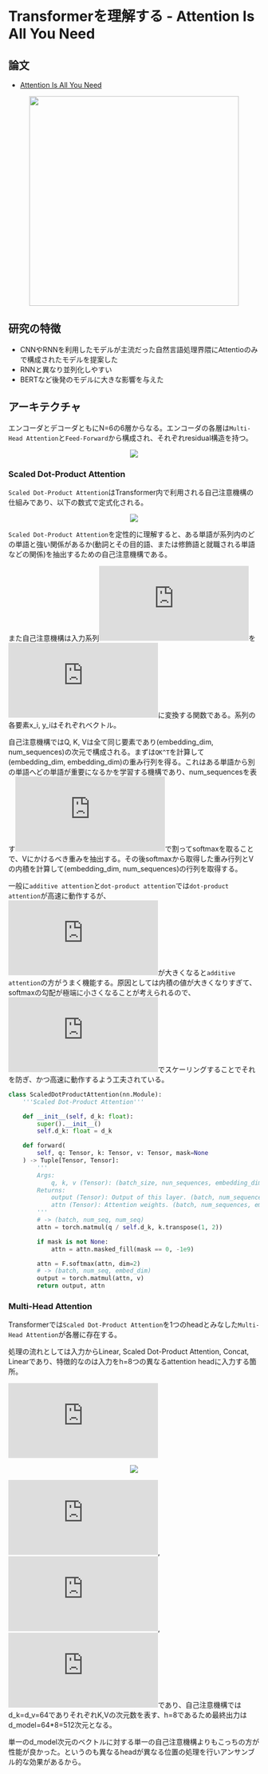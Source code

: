# Transformerを理解する - Attention Is All You Need

## 論文
- [Attention Is All You Need](https://arxiv.org/abs/1706.03762)

<div style="text-align: center;">
  <img height="420" src="../assets/docs/architecture.png">
</div>


## 研究の特徴

- CNNやRNNを利用したモデルが主流だった自然言語処理界隈にAttentioのみで構成されたモデルを提案した
- RNNと異なり並列化しやすい
- BERTなど後発のモデルに大きな影響を与えた


## アーキテクチャ

エンコーダとデコーダともにN=6の6層からなる。エンコーダの各層は`Multi-Head Attention`と`Feed-Forward`から構成され、それぞれresidual構造を持つ。

<div style="text-align: center;">
  <img src="../assets/docs/attention.png">
</div>

### Scaled Dot-Product Attention

`Scaled Dot-Product Attention`はTransformer内で利用される自己注意機構の仕組みであり、以下の数式で定式化される。

<div style="text-align: center;">
  <img src="https://latex.codecogs.com/gif.latex?Attention%28Q%2CK%2CV%29%3Dsoftmax%28%5Cfrac%7BQK%5ET%7D%7B%5Csqrt%7Bd_k%7D%7D%29V">
</div>

`Scaled Dot-Product Attention`を定性的に理解すると、ある単語が系列内のどの単語と強い関係があるか(動詞とその目的語、または修飾語と就職される単語などの関係)を抽出するための自己注意機構である。

また自己注意機構は入力系列![](https://latex.codecogs.com/gif.latex?%5Cbold%7Bx%7D%3D%7Bx_1%2Cx_2%2C...%2Cx_n%7D)を![](https://latex.codecogs.com/gif.latex?%5Cbold%7By%7D%3D%7By_1%2Cy_2%2C...%2Cy_n%7D)に変換する関数である。系列の各要素x_i, y_iはそれぞれベクトル。

自己注意機構ではQ, K, Vは全て同じ要素であり(embedding_dim, num_sequences)の次元で構成される。まずは`QK^T`を計算して(embedding_dim, embedding_dim)の重み行列を得る。これはある単語から別の単語へどの単語が重要になるかを学習する機構であり、num_sequencesを表す![](https://latex.codecogs.com/gif.latex?%5Csqrt%7Bd_k%7D)で割ってsoftmaxを取ることで、Vにかけるべき重みを抽出する。その後softmaxから取得した重み行列とVの内積を計算して(embedding_dim, num_sequences)の行列を取得する。

一般に`additive attention`と`dot-product attention`では`dot-product attention`が高速に動作するが、![](https://latex.codecogs.com/gif.latex?%5Csqrt%7Bd_k%7D)が大きくなると`additive attention`の方がうまく機能する。原因としては内積の値が大きくなりすぎて、softmaxの勾配が極端に小さくなることが考えられるので、![](https://latex.codecogs.com/gif.latex?%5Csqrt%7Bd_k%7D)でスケーリングすることでそれを防ぎ、かつ高速に動作するよう工夫されている。

```python
class ScaledDotProductAttention(nn.Module):
    '''Scaled Dot-Product Attention'''

    def __init__(self, d_k: float):
        super().__init__()
        self.d_k: float = d_k

    def forward(
        self, q: Tensor, k: Tensor, v: Tensor, mask=None
    ) -> Tuple[Tensor, Tensor]:
        '''
        Args:
            q, k, v (Tensor): (batch_size, nun_sequences, embedding_dim).
        Returns:
            output (Tensor): Output of this layer. (batch, num_sequences, embed_dim)
            attn (Tensor): Attention weights. (batch, num_sequences, embed_dim)
        '''
        # -> (batch, num_seq, num_seq)
        attn = torch.matmul(q / self.d_k, k.transpose(1, 2))

        if mask is not None:
            attn = attn.masked_fill(mask == 0, -1e9)

        attn = F.softmax(attn, dim=2)
        # -> (batch, num_seq, embed_dim)
        output = torch.matmul(attn, v)
        return output, attn
```

### Multi-Head Attention

Transformerでは`Scaled Dot-Product Attention`を1つのheadとみなした`Multi-Head Attention`が各層に存在する。

処理の流れとしては入力からLinear, Scaled Dot-Product Attention, Concat, Linearであり、特徴的なのは入力をh=8つの異なるattention headに入力する箇所。

![](https://latex.codecogs.com/gif.latex?MultiHead%28Q%2CK%2CV%29%3DConcat%28head_1%2C...%2Chead_h%29W%5EO)

<div style="text-align: center;">
  <img src="https://latex.codecogs.com/gif.latex?where%20head_i%3DAttention%28QW_i%5EQ%2CKW_i%5EK%2CVW_i%5EV%29">
</div>

![](https://latex.codecogs.com/gif.latex?W_i%5EQ%5Cin%7B%5Cmathbb%7BR%7D%5E%7Bd_%7Bmodel%7D%5Ctimes%7Bd_k%7D%7D%7D), ![](https://latex.codecogs.com/gif.latex?W_i%5EK%5Cin%7B%5Cmathbb%7BR%7D%5E%7Bd_%7Bmodel%7D%5Ctimes%7Bd_k%7D%7D%7D), ![](https://latex.codecogs.com/gif.latex?W_i%5EV%5Cin%7B%5Cmathbb%7BR%7D%5E%7Bd_%7Bmodel%7D%5Ctimes%7Bd_v%7D%7D%7D)であり、自己注意機構ではd_k=d_v=64でありそれぞれK,Vの次元数を表す、h=8であるため最終出力はd_model=64*8=512次元となる。

単一のd_model次元のベクトルに対する単一の自己注意機構よりもこっちの方が性能が良かった。というのも異なるheadが異なる位置の処理を行いアンサンブル的な効果があるから。
